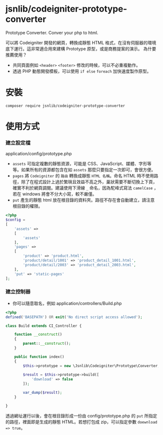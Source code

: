 # jsnlib/codeigniter-prototype-converter
Prototype Converter. Conver your php  to html. 

可以將 Codeigniter 開發的網頁，轉換成靜態 HTML 格式，在沒有伺服器的環境底下運行。這非常適合用來建構 Prototype 原型，或是商務提案的演示。
為什要推薦使用？
- 共同頁面例如 `<header>` `<footer>` 修改的時候，可以不必重複動作。
- 透過 PHP 動態開發模板，可以使用 `if else` `foreach` 加快速度製作原型。

# 安裝
````
composer require jsnlib/codeigniter-prototype-converter
````

# 使用方式

### 建立設定檔
application/config/prototype.php
- `assets` 可指定複數的靜態資源，可能是 CSS、JavaScript、媒體、字形等等。如果所有的資源都包含在如 `assets` 那麼只要指定一次即可，會很方便。
- `pages` 將 `Codeigniter` 的 `路由` 轉換成靜態 `HTML 名稱`。命名 HTML 時不使用路徑，除了在程式設計上過於繁瑣且效益不高之外，巢狀需要不斷切換上下頁，確實不利於網頁調閱。建議使用下滑線 `_` 命名，因為駝峰式寫法 `camelCase` ，若在 windows 將會不分大小寫，較不嚴僅。
- `put` 產生的靜態 html 放在根目錄的資料夾。路徑不存在會自動建立，請注意根目錄的權限。

````php
<?php 
$config = 
[
    'assets' => 
    [
        'assets'
    ],
    'pages' => 
    [
        'product' => 'product.html',
        'product/detail/1001' => 'product_detail_1001.html',
        'product/detail/2003' => 'product_detail_2003.html',
    ],
    'put' => 'static-pages'
];
````

### 建立控制器
- 你可以隨意取名，例如 application/controllers/Build.php
````php
<?php
defined('BASEPATH') OR exit('No direct script access allowed');

class Build extends CI_Controller {

    function __construct()
    {
        parent::__construct();
    }

    public function index()
    {
        $this->prototype = new \Jsnlib\Codeigniter\Prototype\Converter;
        
        $result = $this->prototype->build([
            'download' => false
        ]);

        var_dump($result);
    }

}
````
透過網址運行以後，會在根目錄形成一份由 config/prototype.php 的 `put` 所指定的路徑，裡面即是生成的靜態 HTML。若想打包成 zip，可以指定參數 `doewnload => true`。
